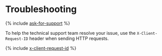 # Troubleshooting

{% include [ask-for-support](ask-for-support.md) %}

To help the technical support team resolve your issue, use the `X-Client-Request-ID` header when sending HTTP requests.

{% include [x-client-request-id](x-client-request-id.md) %}


